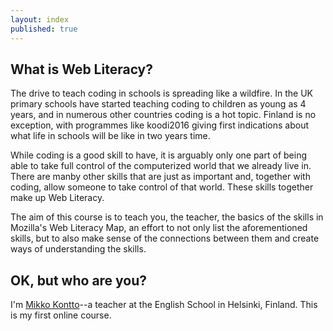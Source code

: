 ```yaml
---
layout: index
published: true
---
```


## What is Web Literacy?

The drive to teach coding in schools is spreading like a wildfire. In the UK primary schools have started teaching coding to children as young as 4 years, and in numerous other countries coding is a hot topic. Finland is no exception, with programmes like koodi2016 giving first indications about what life in schools will be like in two years time.

While coding is a good skill to have, it is arguably only one part of being able to take full control of the computerized world that we already live in. There are manby other skills that are just as important and, together with coding, allow someone to take control of that world. These skills together make up Web Literacy.

The aim of this course is to teach you, the teacher, the basics of the skills in Mozilla's Web Literacy Map, an effort to not only list the aforementioned skills, but to also make sense of the connections between them and create ways of understanding the skills.
		
## OK, but who are you?

I'm [Mikko Kontto](https://twitter.com/mikko_kontto)--a teacher at the English School in Helsinki, Finland. This is my first online course.
			
